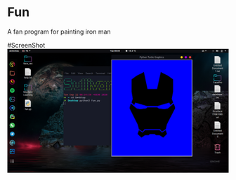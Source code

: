 # Fun
A fan program for painting iron man

#ScreenShot
![Youtube_Dl Bot screenshot](https://github.com/Epic-R-R/Fun/blob/Sullivan/Screenshot.png?raw=true)
